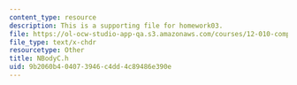 ```yaml
---
content_type: resource
description: This is a supporting file for homework03.
file: https://ol-ocw-studio-app-qa.s3.amazonaws.com/courses/12-010-computational-methods-of-scientific-programming-fall-2011/9b2060b404073946c4dd4c89486e390e_NBodyC.h
file_type: text/x-chdr
resourcetype: Other
title: NBodyC.h
uid: 9b2060b4-0407-3946-c4dd-4c89486e390e
---
```

